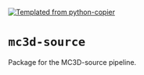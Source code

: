 [![Templated from python-copier](https://img.shields.io/endpoint?url=https://raw.githubusercontent.com/mbercx/python-copier/refs/heads/main/docs/img/badge.json)](https://github.com/mbercx/python-copier)

# `mc3d-source`

Package for the MC3D-source pipeline.
